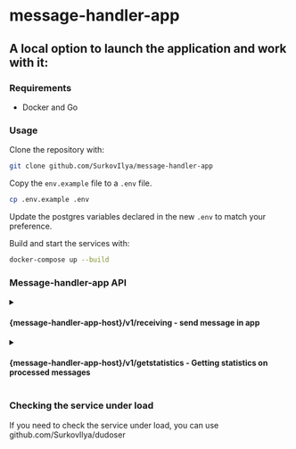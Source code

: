 # message-handler-app

## A local option to launch the application and work with it:
### Requirements
* Docker and Go
### Usage
Clone the repository with:
```bash
git clone github.com/SurkovIlya/message-handler-app
```
Copy the `env.example` file to a `.env` file.
```bash
cp .env.example .env
```
Update the postgres variables declared in the new `.env` to match your preference. 

Build and start the services with:
```bash
docker-compose up --build
```
### Message-handler-app API
<details>
<summary> <h4>{message-handler-app-host}/v1/receiving - send message in app</h4></summary>
  
#### Method: POST
#### Request: 
```json
{
	"value": "New message..."
}
```
#### Response:
```json
"OK"
```
</details>
<details>
<summary> <h4>{message-handler-app-host}/v1/getstatistics - Getting statistics on processed messages</h4></summary>
  
#### Method: GET

#### Response:
```json
{
	"handled": 7, // - count of messages processed
	"inProcess": 0 // - count of unprocessed messages
}
```
</details>


### Checking the service under load
If you need to check the service under load, you can use github.com/SurkovIlya/dudoser





